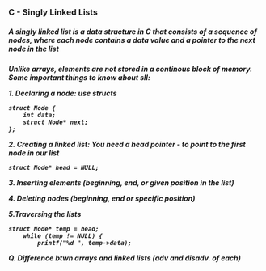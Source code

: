 ### C - Singly Linked Lists
<h5>A singly linked list is a data structure in C that consists of a sequence of nodes, where each node contains a data value and a pointer to the next node in the list</h5>
<h5>Unlike arrays, elements are not stored in a continous block of memory.
Some important things to know about sll:
<p></p>
1. Declaring a node: use structs

```
struct Node {
    int data;
    struct Node* next;
};
```
<p></p>
2. Creating a linked list: You need a head pointer - to point to the first node in our list

```struct Node* head = NULL;```

<p></p>
3. Inserting elements (beginning, end, or given position in the list) 
<p></p>
4. Deleting nodes (beginning, end or specific position)
<p></p>
5.Traversing the lists

```
struct Node* temp = head;
    while (temp != NULL) {
        printf("%d ", temp->data);

```
<p></p>
Q. Difference btwn arrays and linked lists (adv and disadv. of each) </h5>
